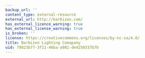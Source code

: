 ```yaml
---
backup_url: ''
content_type: external-resource
external_url: http://barbizon.com/
has_external_licence_warning: true
has_external_license_warning: true
is_broken: ''
license: https://creativecommons.org/licenses/by-nc-sa/4.0/
title: Barbizon Lighting Comapany
uid: 79823b77-3f11-46ba-a981-de4250337b7b
---
```

